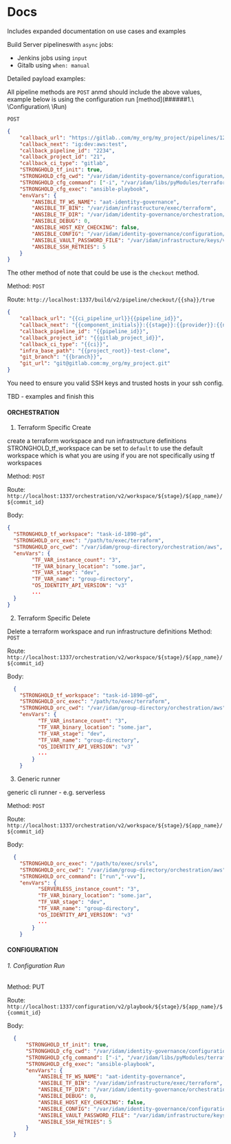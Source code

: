 # Docs

Includes expanded documentation on use cases and examples


Build Server pipelineswith `async` jobs:
-  Jenkins jobs using `input`
-  Gitalb using `when: manual`

Detailed payload examples:



All pipeline methods are `POST` anmd should include the above values, example below is using the configuration run [method](######1.\ \Configuration\ \Run)

`POST`
```JSON 
{
    "callback_url": "https://gitlab..com/my_org/my_project/pipelines/1234",
    "callback_next": "ig:dev:aws:test",
    "callback_pipeline_id": "2234",
    "callback_project_id": "21",
    "callback_ci_type": "gitlab",
    "STRONGHOLD_tf_init": true,
    "STRONGHOLD_cfg_cwd": "/var/idam/identity-governance/configuration/playbooks",
    "STRONGHOLD_cfg_command": ["-i", "/var/idam/libs/pyModules/terraform.py", "sailpoint/master.yml"],
    "STRONGHOLD_cfg_exec": "ansible-playbook",
    "envVars": {
        "ANSIBLE_TF_WS_NAME": "aat-identity-governance",
        "ANSIBLE_TF_BIN": "/var/idam/infrastructure/exec/terraform",
        "ANSIBLE_TF_DIR": "/var/idam/identity-governance/orchestration/aws",
        "ANSIBLE_DEBUG": 0,
        "ANSIBLE_HOST_KEY_CHECKING": false,
        "ANSIBLE_CONFIG": "/var/idam/identity-governance/configuration/ansible.cfg",
        "ANSIBLE_VAULT_PASSWORD_FILE": "/var/idam/infrastructure/keys/vault-password-file",
        "ANSIBLE_SSH_RETRIES": 5
    }
}
```

The other method of note that could be use is the `checkout` method. 

Method: `POST`

Route: `http://localhost:1337/build/v2/pipeline/checkout/{{sha}}/true`

```json
{
    "callback_url": "{{ci_pipeline_url}}{{pipeline_id}}",
    "callback_next": "{{component_initials}}:{{stage}}:{{provider}}:{{next}}",
    "callback_pipeline_id": "{{pipeline_id}}",
    "callback_project_id": "{{gitlab_project_id}}",
    "callback_ci_type": "{{ci}}",
    "infra_base_path": "{{project_root}}-test-clone",
    "git_branch": "{{branch}}",
    "git_url": "git@gitlab.com:my_org/my_project.git"
}
```

You need to ensure you valid SSH keys and trusted hosts in your ssh config.

TBD - examples and finish this


#### ORCHESTRATION

1. Terraform Specific Create

create a terraform workspace and run infrastructure definitions 
STRONGHOLD_tf_workspace can be set to `default` to use the default workspace which is what you are using if you are not specifically using tf workspaces

Method: `POST`
  
Route: `http://localhost:1337/orchestration/v2/workspace/${stage}/${app_name}/${commit_id}` 
  
Body:
```JSON
{
  "STRONGHOLD_tf_workspace": "task-id-1890-gd",
  "STRONGHOLD_orc_exec": "/path/to/exec/terraform",
  "STRONGHOLD_orc_cwd": "/var/idam/group-directory/orchestration/aws",
  "envVars": {
        "TF_VAR_instance_count": "3",
        "TF_VAR_binary_location": "some.jar",
        "TF_VAR_stage": "dev",
        "TF_VAR_name": "group-directory",
        "OS_IDENTITY_API_VERSION": "v3"
        ...
  }
}
```

2. Terraform Specific Delete

Delete a terraform workspace and run infrastructure definitions 
Method: `POST`

Route: `http://localhost:1337/orchestration/v2/workspace/${stage}/${app_name}/${commit_id}` 

Body: 
```JSON
  {
    "STRONGHOLD_tf_workspace": "task-id-1890-gd",
    "STRONGHOLD_orc_exec": "/path/to/exec/terraform",
    "STRONGHOLD_orc_cwd": "/var/idam/group-directory/orchestration/aws",
    "envVars": {
          "TF_VAR_instance_count": "3",
          "TF_VAR_binary_location": "some.jar",
          "TF_VAR_stage": "dev",
          "TF_VAR_name": "group-directory",
          "OS_IDENTITY_API_VERSION": "v3"
          ...
        }
    }
```

3. Generic runner

generic cli runner - e.g. serverless

Method: `POST`

Route: `http://localhost:1337/orchestration/v2/workspace/${stage}/${app_name}/${commit_id}` 

Body: 
```JSON
  {
    "STRONGHOLD_orc_exec": "/path/to/exec/srvls",
    "STRONGHOLD_orc_cwd": "/var/idam/group-directory/orchestration/aws",
    "STRONGHOLD_orc_command": ["run","-vvv"],
    "envVars": {
          "SERVERLESS_instance_count": "3",
          "TF_VAR_binary_location": "some.jar",
          "TF_VAR_stage": "dev",
          "TF_VAR_name": "group-directory",
          "OS_IDENTITY_API_VERSION": "v3"
          ...
        }
    }
  ```

#### CONFIGURATION

###### 1. Configuration Run

Method: PUT

Route: `http://localhost:1337/configuration/v2/playbook/${stage}/${app_name}/${commit_id}`

Body:
```JSON 
  {
      "STRONGHOLD_tf_init": true,
      "STRONGHOLD_cfg_cwd": "/var/idam/identity-governance/configuration/playbooks",
      "STRONGHOLD_cfg_command": ["-i", "/var/idam/libs/pyModules/terraform.py", "sailpoint/master.yml"],
      "STRONGHOLD_cfg_exec": "ansible-playbook",
      "envVars": {
          "ANSIBLE_TF_WS_NAME": "aat-identity-governance",
          "ANSIBLE_TF_BIN": "/var/idam/infrastructure/exec/terraform",
          "ANSIBLE_TF_DIR": "/var/idam/identity-governance/orchestration/aws",
          "ANSIBLE_DEBUG": 0,
          "ANSIBLE_HOST_KEY_CHECKING": false,
          "ANSIBLE_CONFIG": "/var/idam/identity-governance/configuration/ansible.cfg",
          "ANSIBLE_VAULT_PASSWORD_FILE": "/var/idam/infrastructure/keys/vault-password-file",
          "ANSIBLE_SSH_RETRIES": 5
      }
  }
```
